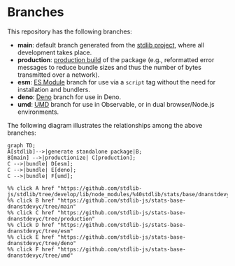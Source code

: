 <!--

@license Apache-2.0

Copyright (c) 2022 The Stdlib Authors.

Licensed under the Apache License, Version 2.0 (the "License");
you may not use this file except in compliance with the License.
You may obtain a copy of the License at

    http://www.apache.org/licenses/LICENSE-2.0

Unless required by applicable law or agreed to in writing, software
distributed under the License is distributed on an "AS IS" BASIS,
WITHOUT WARRANTIES OR CONDITIONS OF ANY KIND, either express or implied.
See the License for the specific language governing permissions and
limitations under the License.

-->

# Branches

This repository has the following branches:

-   **main**: default branch generated from the [stdlib project][stdlib-url], where all development takes place.
-   **production**: [production build][production-url] of the package (e.g., reformatted error messages to reduce bundle sizes and thus the number of bytes transmitted over a network).
-   **esm**: [ES Module][esm-url] branch for use via a `script` tag without the need for installation and bundlers.
-   **deno**: [Deno][deno-url] branch for use in Deno.
-   **umd**: [UMD][umd-url] branch for use in Observable, or in dual browser/Node.js environments.

The following diagram illustrates the relationships among the above branches:

```mermaid
graph TD;
A[stdlib]-->|generate standalone package|B;
B[main] -->|productionize| C[production];
C -->|bundle| D[esm];
C -->|bundle| E[deno];
C -->|bundle| F[umd];

%% click A href "https://github.com/stdlib-js/stdlib/tree/develop/lib/node_modules/%40stdlib/stats/base/dnanstdevyc"
%% click B href "https://github.com/stdlib-js/stats-base-dnanstdevyc/tree/main"
%% click C href "https://github.com/stdlib-js/stats-base-dnanstdevyc/tree/production"
%% click D href "https://github.com/stdlib-js/stats-base-dnanstdevyc/tree/esm"
%% click E href "https://github.com/stdlib-js/stats-base-dnanstdevyc/tree/deno"
%% click F href "https://github.com/stdlib-js/stats-base-dnanstdevyc/tree/umd"
```

[stdlib-url]: https://github.com/stdlib-js/stdlib/tree/develop/lib/node_modules/%40stdlib/stats/base/dnanstdevyc
[production-url]: https://github.com/stdlib-js/stats-base-dnanstdevyc/tree/production
[deno-url]: https://github.com/stdlib-js/stats-base-dnanstdevyc/tree/deno
[umd-url]: https://github.com/stdlib-js/stats-base-dnanstdevyc/tree/umd
[esm-url]: https://github.com/stdlib-js/stats-base-dnanstdevyc/tree/esm